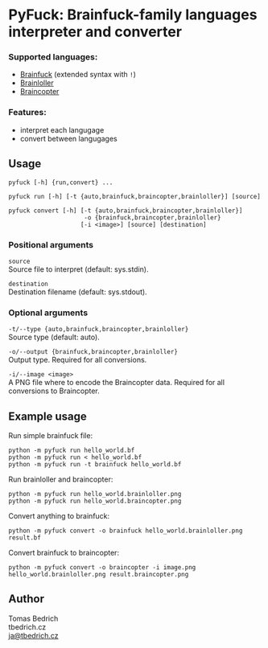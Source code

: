 # PyFuck: Brainfuck-family languages interpreter and converter

### Supported languages:

 - [Brainfuck](http://esolangs.org/wiki/Brainfuck) (extended syntax with `!`)
 - [Brainloller](http://esolangs.org/wiki/Brainloller)
 - [Braincopter](http://esolangs.org/wiki/Braincopter)

### Features:

 - interpret each langugage
 - convert between langugages


## Usage

    pyfuck [-h] {run,convert} ...

    pyfuck run [-h] [-t {auto,brainfuck,braincopter,brainloller}] [source]

    pyfuck convert [-h] [-t {auto,brainfuck,braincopter,brainloller}]
                         -o {brainfuck,braincopter,brainloller}
                        [-i <image>] [source] [destination]

### Positional arguments

 `source`  
  Source file to interpret (default: sys.stdin).

 `destination`  
  Destination filename (default: sys.stdout).

### Optional arguments

 `-t/--type {auto,brainfuck,braincopter,brainloller}`  
  Source type (default: auto).

 `-o/--output {brainfuck,braincopter,brainloller}`  
  Output type. Required for all conversions.

 `-i/--image <image>`  
  A PNG file where to encode the Braincopter data.
  Required for all conversions to Braincopter.


## Example usage

Run simple brainfuck file:

    python -m pyfuck run hello_world.bf
    python -m pyfuck run < hello_world.bf
    python -m pyfuck run -t brainfuck hello_world.bf

Run brainloller and braincopter:

    python -m pyfuck run hello_world.brainloller.png
    python -m pyfuck run hello_world.braincopter.png

Convert anything to brainfuck:

    python -m pyfuck convert -o brainfuck hello_world.brainloller.png result.bf

Convert brainfuck to braincopter:

    python -m pyfuck convert -o braincopter -i image.png hello_world.brainloller.png result.braincopter.png


## Author

Tomas Bedrich  
tbedrich.cz  
ja@tbedrich.cz